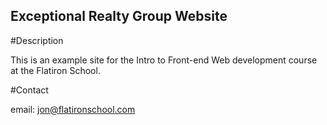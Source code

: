 Exceptional Realty Group Website
---

#Description

This is an example site for the Intro to Front-end Web development course at the Flatiron School.

#Contact

email: jon@flatironschool.com